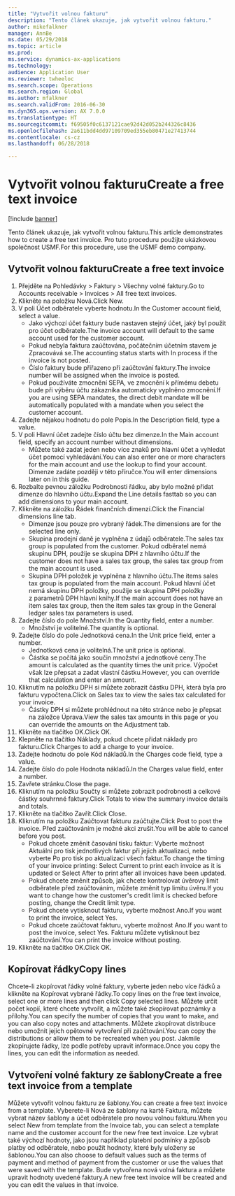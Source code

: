 ```yaml
--- 
title: "Vytvořit volnou fakturu"
description: "Tento článek ukazuje, jak vytvořit volnou fakturu."
author: mikefalkner
manager: AnnBe
ms.date: 05/29/2018
ms.topic: article
ms.prod: 
ms.service: dynamics-ax-applications
ms.technology: 
audience: Application User
ms.reviewer: twheeloc
ms.search.scope: Operations
ms.search.region: Global
ms.author: mfalkner
ms.search.validFrom: 2016-06-30
ms.dyn365.ops.version: AX 7.0.0
ms.translationtype: HT
ms.sourcegitcommit: f69505f0c6137121cae92d42d052b244326c8436
ms.openlocfilehash: 2a611bdd4dd97109709ed355eb80471e27413744
ms.contentlocale: cs-cz
ms.lasthandoff: 06/28/2018

---
```


# <a name="create-a-free-text-invoice"></a><span data-ttu-id="168f1-103">Vytvořit volnou fakturu</span><span class="sxs-lookup"><span data-stu-id="168f1-103">Create a free text invoice</span></span>

[!include [banner](../includes/banner.md)]

<span data-ttu-id="168f1-104">Tento článek ukazuje, jak vytvořit volnou fakturu.</span><span class="sxs-lookup"><span data-stu-id="168f1-104">This article demonstrates how to create a free text invoice.</span></span> <span data-ttu-id="168f1-105">Pro tuto proceduru použijte ukázkovou společnost USMF.</span><span class="sxs-lookup"><span data-stu-id="168f1-105">For this procedure, use the USMF demo company.</span></span>

## <a name="create-a-free-text-invoice"></a><span data-ttu-id="168f1-106">Vytvořit volnou fakturu</span><span class="sxs-lookup"><span data-stu-id="168f1-106">Create a free text invoice</span></span>

1. <span data-ttu-id="168f1-107">Přejděte na Pohledávky > Faktury > Všechny volné faktury.</span><span class="sxs-lookup"><span data-stu-id="168f1-107">Go to Accounts receivable > Invoices > All free text invoices.</span></span>
2. <span data-ttu-id="168f1-108">Klikněte na položku Nová.</span><span class="sxs-lookup"><span data-stu-id="168f1-108">Click New.</span></span>
3. <span data-ttu-id="168f1-109">V poli Účet odběratele vyberte hodnotu.</span><span class="sxs-lookup"><span data-stu-id="168f1-109">In the Customer account field, select a value.</span></span>
    * <span data-ttu-id="168f1-110">Jako výchozí účet faktury bude nastaven stejný účet, jaký byl použit pro účet odběratele.</span><span class="sxs-lookup"><span data-stu-id="168f1-110">The invoice account will default to the same account used for the customer account.</span></span>   
    * <span data-ttu-id="168f1-111">Pokud nebyla faktura zaúčtována, počátečním účetním stavem je Zpracovává se.</span><span class="sxs-lookup"><span data-stu-id="168f1-111">The accounting status starts with In process if the invoice is not posted.</span></span>   
    * <span data-ttu-id="168f1-112">Číslo faktury bude přiřazeno při zaúčtování faktury.</span><span class="sxs-lookup"><span data-stu-id="168f1-112">The invoice number will be assigned when the invoice is posted.</span></span>  
    * <span data-ttu-id="168f1-113">Pokud používáte zmocnění SEPA, ve zmocnění k přímému debetu bude při výběru účtu zákazníka automaticky vyplněno zmocnění.</span><span class="sxs-lookup"><span data-stu-id="168f1-113">If you are using SEPA mandates, the direct debit mandate will be automatically populated with a mandate when you select the customer account.</span></span>  
4. <span data-ttu-id="168f1-114">Zadejte nějakou hodnotu do pole Popis.</span><span class="sxs-lookup"><span data-stu-id="168f1-114">In the Description field, type a value.</span></span>
5. <span data-ttu-id="168f1-115">V poli Hlavní účet zadejte číslo účtu bez dimenze.</span><span class="sxs-lookup"><span data-stu-id="168f1-115">In the Main account field, specify an account number without dimensions.</span></span>
    * <span data-ttu-id="168f1-116">Můžete také zadat jeden nebo více znaků pro hlavní účet a vyhledat účet pomocí vyhledávání.</span><span class="sxs-lookup"><span data-stu-id="168f1-116">You can also enter one or more characters for the main account and use the lookup to find your account.</span></span> <span data-ttu-id="168f1-117">Dimenze zadáte později v této příručce.</span><span class="sxs-lookup"><span data-stu-id="168f1-117">You will enter dimensions later on in this guide.</span></span>  
6. <span data-ttu-id="168f1-118">Rozbalte pevnou záložku Podrobnosti řádku, aby bylo možné přidat dimenze do hlavního účtu.</span><span class="sxs-lookup"><span data-stu-id="168f1-118">Expand the Line details fasttab so you can add dimensions to your main account.</span></span>
7. <span data-ttu-id="168f1-119">Klikněte na záložku Řádek finančních dimenzí.</span><span class="sxs-lookup"><span data-stu-id="168f1-119">Click the Financial dimensions line tab.</span></span>
    * <span data-ttu-id="168f1-120">Dimenze jsou pouze pro vybraný řádek.</span><span class="sxs-lookup"><span data-stu-id="168f1-120">The dimensions are for the selected line only.</span></span>    
    * <span data-ttu-id="168f1-121">Skupina prodejní daně je vyplněna z údajů odběratele.</span><span class="sxs-lookup"><span data-stu-id="168f1-121">The sales tax group is populated from the customer.</span></span> <span data-ttu-id="168f1-122">Pokud odběratel nemá skupinu DPH, použije se skupina DPH z hlavního účtu.</span><span class="sxs-lookup"><span data-stu-id="168f1-122">If the customer does not have a sales tax group, the sales tax group from the main account is used.</span></span>  
    * <span data-ttu-id="168f1-123">Skupina DPH položek je vyplněna z hlavního účtu.</span><span class="sxs-lookup"><span data-stu-id="168f1-123">The items sales tax group is populated from the main account.</span></span> <span data-ttu-id="168f1-124">Pokud hlavní účet nemá skupinu DPH položky, použije se skupina DPH položky z parametrů DPH hlavní knihy.</span><span class="sxs-lookup"><span data-stu-id="168f1-124">If the main account does not have an item sales tax group, then the item sales tax group in the General ledger sales tax parameters is used.</span></span>    
8. <span data-ttu-id="168f1-125">Zadejte číslo do pole Množství.</span><span class="sxs-lookup"><span data-stu-id="168f1-125">In the Quantity field, enter a number.</span></span>
    * <span data-ttu-id="168f1-126">Množství je volitelné.</span><span class="sxs-lookup"><span data-stu-id="168f1-126">The quantity is optional.</span></span>  
9. <span data-ttu-id="168f1-127">Zadejte číslo do pole Jednotková cena.</span><span class="sxs-lookup"><span data-stu-id="168f1-127">In the Unit price field, enter a number.</span></span>
    * <span data-ttu-id="168f1-128">Jednotková cena je volitelná.</span><span class="sxs-lookup"><span data-stu-id="168f1-128">The unit price is optional.</span></span>  
    * <span data-ttu-id="168f1-129">Částka se počítá jako součin množství a jednotkové ceny.</span><span class="sxs-lookup"><span data-stu-id="168f1-129">The amount is calculated as the quantity times the unit price.</span></span> <span data-ttu-id="168f1-130">Výpočet však lze přepsat a zadat vlastní částku.</span><span class="sxs-lookup"><span data-stu-id="168f1-130">However, you can override that calculation and enter an amount.</span></span>  
10. <span data-ttu-id="168f1-131">Kliknutím na položku DPH si můžete zobrazit částku DPH, která byla pro fakturu vypočtena.</span><span class="sxs-lookup"><span data-stu-id="168f1-131">Click on Sales tax to view the sales tax calculated for your invoice.</span></span>
    * <span data-ttu-id="168f1-132">Částky DPH si můžete prohlédnout na této stránce nebo je přepsat na záložce Úprava.</span><span class="sxs-lookup"><span data-stu-id="168f1-132">View the sales tax amounts in this page or you can override the amounts on the Adjustment tab.</span></span>  
11. <span data-ttu-id="168f1-133">Klikněte na tlačítko OK.</span><span class="sxs-lookup"><span data-stu-id="168f1-133">Click OK.</span></span>
12. <span data-ttu-id="168f1-134">Klepněte na tlačítko Náklady, pokud chcete přidat náklady pro fakturu.</span><span class="sxs-lookup"><span data-stu-id="168f1-134">Click Charges to add a charge to your invoice.</span></span> 
13. <span data-ttu-id="168f1-135">Zadejte hodnotu do pole Kód nákladů.</span><span class="sxs-lookup"><span data-stu-id="168f1-135">In the Charges code field, type a value.</span></span>
14. <span data-ttu-id="168f1-136">Zadejte číslo do pole Hodnota nákladů.</span><span class="sxs-lookup"><span data-stu-id="168f1-136">In the Charges value field, enter a number.</span></span>
15. <span data-ttu-id="168f1-137">Zavřete stránku.</span><span class="sxs-lookup"><span data-stu-id="168f1-137">Close the page.</span></span>
16. <span data-ttu-id="168f1-138">Kliknutím na položku Součty si můžete zobrazit podrobnosti a celkové částky souhrnné faktury.</span><span class="sxs-lookup"><span data-stu-id="168f1-138">Click Totals to view the summary invoice details and totals.</span></span>
17. <span data-ttu-id="168f1-139">Klikněte na tlačítko Zavřít.</span><span class="sxs-lookup"><span data-stu-id="168f1-139">Click Close.</span></span>
18. <span data-ttu-id="168f1-140">Kliknutím na položku Zaúčtovat fakturu zaúčtujte.</span><span class="sxs-lookup"><span data-stu-id="168f1-140">Click Post to post the invoice.</span></span> <span data-ttu-id="168f1-141">Před zaúčtováním je možné akci zrušit.</span><span class="sxs-lookup"><span data-stu-id="168f1-141">You will be able to cancel before you post.</span></span>
    * <span data-ttu-id="168f1-142">Pokud chcete změnit časování tisku faktur: Vyberte možnost Aktuální pro tisk jednotlivých faktur při jejich aktualizaci, nebo vyberte Po pro tisk po aktualizaci všech faktur.</span><span class="sxs-lookup"><span data-stu-id="168f1-142">To change the timing of your invoice printing:  Select Current to print each invoice as it is updated   or  Select After to print after all invoices have been updated.</span></span>  
    * <span data-ttu-id="168f1-143">Pokud chcete změnit způsob, jak chcete kontrolovat úvěrový limit odběratele před zaúčtováním, můžete změnit typ limitu úvěru.</span><span class="sxs-lookup"><span data-stu-id="168f1-143">If you want to change how the customer's credit limit is checked before posting, change the Credit limit type.</span></span>  
    * <span data-ttu-id="168f1-144">Pokud chcete vytisknout fakturu, vyberte možnost Ano.</span><span class="sxs-lookup"><span data-stu-id="168f1-144">If you want to print the invoice, select Yes.</span></span>  
    * <span data-ttu-id="168f1-145">Pokud chcete zaúčtovat fakturu, vyberte možnost Ano.</span><span class="sxs-lookup"><span data-stu-id="168f1-145">If you want to post the invoice, select Yes.</span></span> <span data-ttu-id="168f1-146">Fakturu můžete vytisknout bez zaúčtování.</span><span class="sxs-lookup"><span data-stu-id="168f1-146">You can print the invoice without posting.</span></span>  
19. <span data-ttu-id="168f1-147">Klikněte na tlačítko OK.</span><span class="sxs-lookup"><span data-stu-id="168f1-147">Click OK.</span></span>

## <a name="copy-lines"></a><span data-ttu-id="168f1-148">Kopírovat řádky</span><span class="sxs-lookup"><span data-stu-id="168f1-148">Copy lines</span></span>
<span data-ttu-id="168f1-149">Chcete-li zkopírovat řádky volné faktury, vyberte jeden nebo více řádků a klikněte na Kopírovat vybrané řádky.</span><span class="sxs-lookup"><span data-stu-id="168f1-149">To copy lines on the free text invoice, select one or more lines and then click Copy selected lines.</span></span> <span data-ttu-id="168f1-150">Můžete určit počet kopií, které chcete vytvořit, a můžete také zkopírovat poznámky a přílohy.</span><span class="sxs-lookup"><span data-stu-id="168f1-150">You can specify the number of copies that you want to make, and you can also copy notes and attachments.</span></span> <span data-ttu-id="168f1-151">Můžete zkopírovat distribuce nebo umožnit jejich opětovné vytvoření při zaúčtování.</span><span class="sxs-lookup"><span data-stu-id="168f1-151">You can copy the distributions or allow them to be recreated when you post.</span></span> <span data-ttu-id="168f1-152">Jakmile zkopírujete řádky, lze podle potřeby upravit informace.</span><span class="sxs-lookup"><span data-stu-id="168f1-152">Once you copy the lines, you can edit the information as needed.</span></span> 

## <a name="create-a-free-text-invoice-from-a-template"></a><span data-ttu-id="168f1-153">Vytvoření volné faktury ze šablony</span><span class="sxs-lookup"><span data-stu-id="168f1-153">Create a free text invoice from a template</span></span>
<span data-ttu-id="168f1-154">Můžete vytvořit volnou fakturu ze šablony.</span><span class="sxs-lookup"><span data-stu-id="168f1-154">You can create a free text invoice from a template.</span></span> <span data-ttu-id="168f1-155">Vyberete-li Nová ze šablony na kartě Faktura, můžete vybrat název šablony a účet odběratele pro novou volnou fakturu.</span><span class="sxs-lookup"><span data-stu-id="168f1-155">When you select New from template from the Invoice tab, you can select a template name and the customer account for the new free text invoice.</span></span> <span data-ttu-id="168f1-156">Lze vybrat také výchozí hodnoty, jako jsou například platební podmínky a způsob platby od odběratele, nebo použít hodnoty, které byly uloženy se šablonou.</span><span class="sxs-lookup"><span data-stu-id="168f1-156">You can also choose to default values such as the terms of payment and method of payment from the customer or use the values that were saved with the template.</span></span> <span data-ttu-id="168f1-157">Bude vytvořena nová volná faktura a můžete upravit hodnoty uvedené faktury.</span><span class="sxs-lookup"><span data-stu-id="168f1-157">A new free text invoice will be created and you can edit the values in that invoice.</span></span> 


